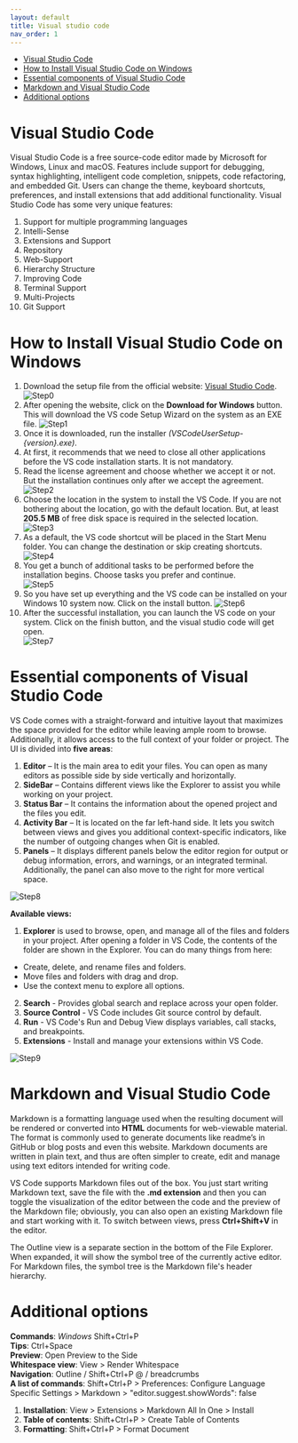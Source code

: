 ```yaml
---
layout: default
title: Visual studio code
nav_order: 1
---
```


- [Visual Studio Code](#visual-studio-code)
- [How to Install Visual Studio Code on Windows](#how-to-install-visual-studio-code-on-windows)
- [Essential components of Visual Studio Code](#essential-components-of-visual-studio-code)
- [Markdown and Visual Studio Code](#markdown-and-visual-studio-code)
- [Additional options](#additional-options)

# Visual Studio Code  
Visual Studio Code is a free source-code editor made by Microsoft for Windows, Linux and macOS. Features include support for debugging, syntax highlighting, intelligent code completion, snippets, code refactoring, and embedded Git. Users can change the theme, keyboard shortcuts, preferences, and install extensions that add additional functionality.
Visual Studio Code has some very unique features:  
1. Support for multiple programming languages
2. Intelli-Sense
3. Extensions and Support
4. Repository
5. Web-Support
6. Hierarchy Structure
7. Improving Code
8. Terminal Support
9. Multi-Projects
10. Git Support

# How to Install Visual Studio Code on Windows  
1. Download the setup file from the official website:  [Visual Studio Code](https://code.visualstudio.com).
![Step0](./images/VSC/step00.jpg)
2. After opening the website, click on the **Download for Windows** button. This will download the VS code Setup Wizard on the system as an EXE file.
![Step1](./images/VSC/step01.png)
3. Once it is downloaded, run the installer *(VSCodeUserSetup-{version}.exe)*. 
4. At first, it recommends that we need to close all other applications before the VS code installation starts. It is not mandatory.
5. Read the license agreement and choose whether we accept it or not. But the installation continues only after we accept the agreement.
![Step2](./images/VSC/step02.png)
6. Choose the location in the system to install the VS Code. If you are not bothering about the location, go with the default location. But, at least **205.5 MB** of free disk space is required in the selected location.
![Step3](./images/VSC/step03.png)
7. As a default, the VS code shortcut will be placed in the Start Menu folder. You can change the destination or skip creating shortcuts.
![Step4](./images/VSC/step04.png)
8. You get a bunch of additional tasks to be performed before the installation begins. Choose tasks you prefer and continue.  
![Step5](./images/VSC/step05.png)
9.  So you have set up everything and the VS code can be installed on your Windows 10 system now. Click on the install button.
![Step6](./images/VSC/step06.png)
10. After the successful installation, you can launch the VS code on your system. Click on the finish button, and the visual studio code will get open.  
![Step7](./images/VSC/step07.png)

# Essential components of Visual Studio Code
VS Code comes with a straight-forward and intuitive layout that maximizes the space provided for the editor while leaving ample room to browse. Additionally, it allows access to the full context of your folder or project. The UI is divided into **five areas**:

1. **Editor** – It is the main area to edit your files. You can open as many editors as possible side by side vertically and horizontally.
2. **SideBar** – Contains different views like the Explorer to assist you while working on your project.
3. **Status Bar** – It contains the information about the opened project and the files you edit.
4. **Activity Bar** – It is located on the far left-hand side. It lets you switch between views and gives you additional context-specific indicators, like the number of outgoing changes when Git is enabled.
5. **Panels** – It displays different panels below the editor region for output or debug information, errors, and warnings, or an integrated terminal. Additionally, the panel can also move to the right for more vertical space.  

![Step8](./images/VSC/step08.jpg)

**Available views:**

1. **Explorer** is used to browse, open, and manage all of the files and folders in your project. After opening a folder in VS Code, the contents of the folder are shown in the Explorer. You can do many things from here:  
* Create, delete, and rename files and folders.
* Move files and folders with drag and drop.
* Use the context menu to explore all options.  
2. **Search** - Provides global search and replace across your open folder.  
3. **Source Control** - VS Code includes Git source control by default.  
4. **Run** - VS Code's Run and Debug View displays variables, call stacks, and breakpoints.  
5. **Extensions** - Install and manage your extensions within VS Code.  

![Step9](./images/VSC/step09.png)

# Markdown and Visual Studio Code  
Markdown is a formatting language used when the resulting document will be rendered or converted into **HTML** documents for web-viewable material. The format is commonly used to generate documents like readme’s in GitHub or blog posts and even this website. Markdown documents are written in plain text, and thus are often simpler to create, edit and manage using text editors intended for writing code.  

VS Code supports Markdown files out of the box. You just start writing Markdown text, save the file with the **.md extension** and then you can toggle the visualization of the editor between the code and the preview of the Markdown file; obviously, you can also open an existing Markdown file and start working with it. To switch between views, press **Ctrl+Shift+V** in the editor. 

The Outline view is a separate section in the bottom of the File Explorer. When expanded, it will show the symbol tree of the currently active editor. For Markdown files, the symbol tree is the Markdown file's header hierarchy.  

# Additional options
**Commands**: *Windows* Shift+Ctrl+P  
**Tips**: Ctrl+Space  
**Preview**: Open Preview to the Side  
**Whitespace view**: View > Render Whitespace  
**Navigation**: Outline / Shift+Ctrl+P  @ / breadcrumbs  
**A list of commands**: Shift+Ctrl+P > Preferences: Configure Language Specific Settings > Markdown > "editor.suggest.showWords": false  

1. **Installation**: View > Extensions > Markdown All In One > Install  
2. **Table of contents**: Shift+Ctrl+P > Create Table of Contents  
3. **Formatting**: Shift+Ctrl+P > Format Document



